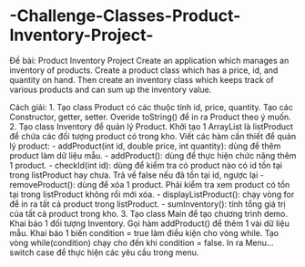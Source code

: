 # -Challenge-Classes-Product-Inventory-Project-
Đề bài: Product Inventory Project 
  Create an application which manages an inventory of products. Create a product class which has a price, id, and quantity on hand. Then create an inventory class which keeps track of various products and can sum up the inventory value.
  
Cách giải:
1. 
  Tạo class Product có các thuộc tính id, price, quantity. 
  Tạo các Constructor, getter, setter. 
  Overide toString() để in ra Product theo ý muốn.
2. 
  Tạo class Inventory để quản lý Product.
  Khởi tạo 1 ArrayList là listProduct để chứa các đối tượng product có trong kho.
  Viết các hàm cần thiết để quản lý product: 
    - addProduct(int id, double price, int quantity): dùng để thêm product làm dữ liệu mẫu.
    - addProduct(): dùng để thực hiện chức năng thêm 1 product.
    - checkId(int id): dùng để kiểm tra có product nào có id tồn tại trong listProduct hay chưa. Trả về false nếu đã tồn tại id, ngược lại
    - removeProduct(): dùng để xóa 1 product. Phải kiểm tra xem product có tồn tại trong listProduct không rồi mới xóa.
    - displayListProduct(): chạy vòng for để in ra tất cả product trong listProduct.
    - sumInventory(): tính tổng giá trị của tất cả product trong kho.
3.
  Tạo class Main để tạo chương trình demo.
  Khai báo 1 đối tượng Inventory.
  Gọi hàm addProduct() để thêm 1 vài dữ liệu mẫu.
  Khai báo 1 biến condition = true làm điều kiện cho vòng while.
  Tạo vòng while(condition) chạy cho đến khi condition = false.
  In ra Menu...
  switch case để thực hiện các yêu cầu trong menu.
    
